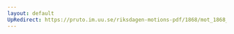 ```yaml
---
layout: default
UpRedirect: https://pruto.im.uu.se/riksdagen-motions-pdf/1868/mot_1868__fk__90/mot_1868__fk__90-004.pdf
---
```

